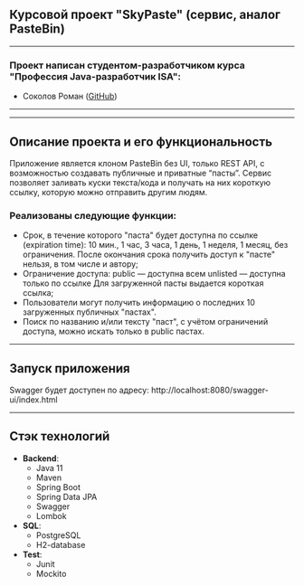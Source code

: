 <div>

## Курсовой проект "SkyPaste" (сервис, аналог PasteBin)
</div>

---
### Проект написан студентом-разработчиком курса "Профессия Java-разработчик ISA":
* Соколов Роман ([GitHub](https://github.com/SokolovRA))
***
---
## Описание проекта и его функциональность
Приложение является клоном PasteBin без UI, только REST API, с возможностью создавать публичные и приватные “пасты”. Сервис позволяет заливать куски текста/кода и получать на них короткую ссылку, которую можно отправить другим людям.

### Реализованы следующие функции:
- Срок, в течение которого "паста" будет доступна по ссылке (expiration time): 10 мин., 1 час, 3 часа, 1 день, 1 неделя, 1 месяц, без ограничения. После окончания срока получить доступ к "пасте" нельзя, в том числе и автору;
- Ограничение доступа: public — доступна всем unlisted — доступна только по ссылке Для загруженной пасты выдается короткая ссылка;
- Пользователи могут получить информацию о последних 10 загруженных публичных "пастах".
- Поиск по названию и/или тексту "паст", с учётом ограничений доступа, можно искать только в public пастах.

---
## Запуск приложения
Swagger будет доступен по адресу: http://localhost:8080/swagger-ui/index.html

---
## Стэк технологий

* **Backend**:
    - Java 11
    - Maven
    - Spring Boot
    - Spring Data JPA
    - Swagger
    - Lombok
* **SQL**:
    - PostgreSQL
    - H2-database
* **Test**:
    - Junit
    - Mockito
  
